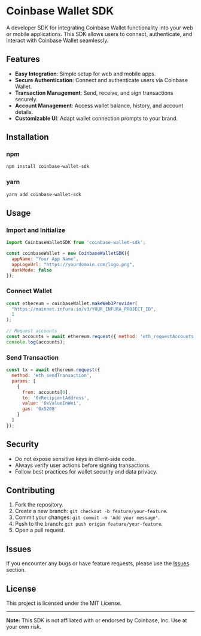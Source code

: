 # Coinbase Wallet SDK

A developer SDK for integrating Coinbase Wallet functionality into your web or mobile applications. This SDK allows users to connect, authenticate, and interact with Coinbase Wallet seamlessly.

## Features

- **Easy Integration**: Simple setup for web and mobile apps.
- **Secure Authentication**: Connect and authenticate users via Coinbase Wallet.
- **Transaction Management**: Send, receive, and sign transactions securely.
- **Account Management**: Access wallet balance, history, and account details.
- **Customizable UI**: Adapt wallet connection prompts to your brand.

## Installation

### npm

```bash
npm install coinbase-wallet-sdk
```

### yarn

```bash
yarn add coinbase-wallet-sdk
```

## Usage

### Import and Initialize

```javascript
import CoinbaseWalletSDK from 'coinbase-wallet-sdk';

const coinbaseWallet = new CoinbaseWalletSDK({
  appName: "Your App Name",
  appLogoUrl: "https://yourdomain.com/logo.png",
  darkMode: false
});
```

### Connect Wallet

```javascript
const ethereum = coinbaseWallet.makeWeb3Provider(
  "https://mainnet.infura.io/v3/YOUR_INFURA_PROJECT_ID",
  1
);

// Request accounts
const accounts = await ethereum.request({ method: 'eth_requestAccounts' });
console.log(accounts);
```

### Send Transaction

```javascript
const tx = await ethereum.request({
  method: 'eth_sendTransaction',
  params: [
    {
      from: accounts[0],
      to: '0xRecipientAddress',
      value: '0xValueInWei',
      gas: '0x5208'
    }
  ]
});
```

## Security

- Do not expose sensitive keys in client-side code.
- Always verify user actions before signing transactions.
- Follow best practices for wallet security and data privacy.

## Contributing

1. Fork the repository.
2. Create a new branch: `git checkout -b feature/your-feature`.
3. Commit your changes: `git commit -m 'Add your message'`.
4. Push to the branch: `git push origin feature/your-feature`.
5. Open a pull request.

## Issues

If you encounter any bugs or have feature requests, please use the [Issues](https://github.com/nodoubtz/coinbase-wallet-sdk/issues) section.

## License

This project is licensed under the MIT License.

---

**Note:** This SDK is not affiliated with or endorsed by Coinbase, Inc. Use at your own risk.
